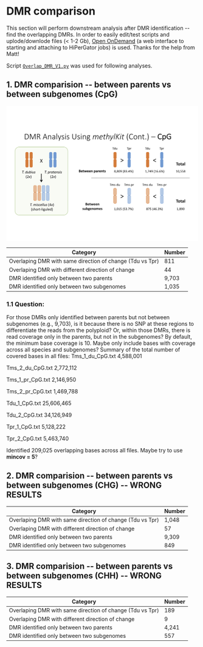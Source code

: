 # DMR comparison
This section will perform downstream analysis after DMR identification -- find the overlapping DMRs. In order to easily edit/test scripts and uplode/downlode files (< 1-2 Gb), [Open OnDemand](https://help.rc.ufl.edu/doc/Open_OnDemand) (a web interface to starting and attaching to HiPerGator jobs) is used. Thanks for the help from Matt!

Script [`Overlap_DMR_V1.py`](https://github.com/GatorShan/Tragopogon-Methylation-Project/blob/master/SNPsplit/scripts/Overlap_DMR_V1.py) was used for following analyses.

## 1. DMR comparision -- between parents vs between subgenomes (CpG)
<img src="https://github.com/GatorShan/Tragopogon-Methylation-Project/blob/master/SNPsplit/images/DMR_CpG_between-parents_between-subgenomes.png" width="600"/>

| Category | Number |
| - | - |
| Overlaping DMR with same direction of change (Tdu vs Tpr) | 811 |
| Overlaping DMR with different direction of change | 44 |
| DMR identified only between two parents | 9,703 |
| DMR identified only between two subgenomes | 1,035 |
### 1.1 Question: 
For those DMRs only identified between parents but not between subgenomes (e.g., 9,703), is it because there is no SNP at these regions to differentiate the reads from the polyploid? Or, within those DMRs, there is read coverage only in the parents, but not in the subgenomes? By default, the minimum base coverage is 10. Maybe only include bases with coverage across all species and subgenomes? Summary of the total number of covered bases in all files:
Tms_1_du_CpG.txt	4,588,001

Tms_2_du_CpG.txt	2,772,112

Tms_1_pr_CpG.txt	2,146,950

Tms_2_pr_CpG.txt	1,469,788

Tdu_1_CpG.txt		25,606,465

Tdu_2_CpG.txt		34,126,949

Tpr_1_CpG.txt		5,128,222

Tpr_2_CpG.txt		5,463,740

Identified 209,025 overlapping bases across all files. Maybe try to use **mincov = 5**?



## 2. DMR comparision -- between parents vs between subgenomes (CHG) -- WRONG RESULTS

| Category | Number |
| - | - |
| Overlaping DMR with same direction of change (Tdu vs Tpr) | 1,048 |
| Overlaping DMR with different direction of change | 57 |
| DMR identified only between two parents | 9,309 |
| DMR identified only between two subgenomes | 849 |

## 3. DMR comparision -- between parents vs between subgenomes (CHH) -- WRONG RESULTS

| Category | Number |
| - | - |
| Overlaping DMR with same direction of change (Tdu vs Tpr) | 189 |
| Overlaping DMR with different direction of change | 9 |
| DMR identified only between two parents | 4,241 |
| DMR identified only between two subgenomes | 557 |
